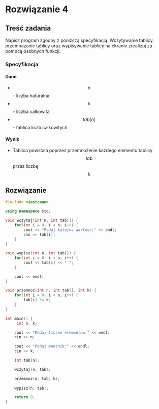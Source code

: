 # Rozwiązanie 4

## Treść zadania

Napisz program zgodny z poniższą specyfikacją. Wczytywanie tablicy, przemnażanie tablicy oraz wypisywanie tablicy na ekranie zrealizuj za pomocą osobnych funkcji.

### Specyfikacja

#### Dane

* $$n$$ - liczba naturalna
* $$k$$ - liczba całkowita
* $$tab[n]$$ - tablica liczb całkowitych

#### Wynik

* Tablica powstała poprzez przemnożenie każdego elementu tablicy $$tab$$ przez liczbę $$k$$ 

## Rozwiązanie

```cpp
#include <iostream>

using namespace std;

void wczytaj(int n, int tab[]) {
    for(int i = 0; i < n; i++) {
        cout << "Podaj kolejna wartosc:" << endl;
        cin >> tab[i];
    }
}

void wypisz(int n, int tab[]) {
    for(int i = 0; i < n; i++) {
        cout << tab[i] << " ";
    }

    cout << endl;
}

void przemnoz(int n, int tab[], int k) {
    for(int i = 0; i < n; i++) {
        tab[i] *= k;
    }
}

int main() {
     int n, k;

    cout << "Podaj liczbe elementow:" << endl;
    cin >> n;

    cout << "Podaj mnoznik:" << endl;
    cin >> k;

    int tab[n];

    wczytaj(n, tab);

    przemnoz(n, tab, k);
    
    wypisz(n, tab);

    return 0;
}
```
